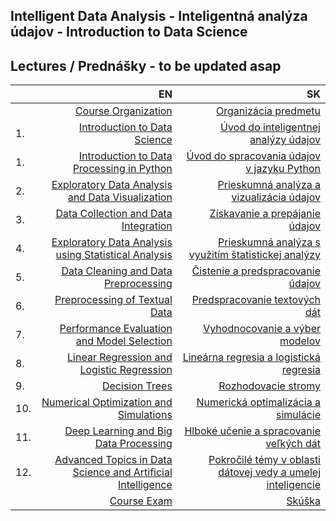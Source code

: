 ## Intelligent Data Analysis - Inteligentná analýza údajov - Introduction to Data Science 
## Lectures / Prednášky - to be updated asap

|         | EN                                                          | SK                                                          |
| :-------| ----------------------------------------------------------: | ----------------------------------------------------------: |
|         | [Course Organization](https://docs.google.com/presentation/d/11D6YjQac9Pl9Z7vu-snNGrgbjRvZehmLkZ8HzDHjA7E/present?usp=sharing)              | [Organizácia predmetu](https://docs.google.com/presentation/d/11D6YjQac9Pl9Z7vu-snNGrgbjRvZehmLkZ8HzDHjA7E/present?usp=sharing)             |
| 1.      | [Introduction to Data Science](https://docs.google.com/presentation/d/1T2GepEesG50V511BPxIjceNvMau3F53ExSBZGcJ1eAY/present?usp=sharing)     | [Úvod do inteligentnej analýzy údajov](https://docs.google.com/presentation/d/1T2GepEesG50V511BPxIjceNvMau3F53ExSBZGcJ1eAY/present?usp=sharing)       |
| 1.      | [Introduction to Data Processing in Python](https://docs.google.com/presentation/d/1aLlG-6wO3CPJuaYQkjo0pLRVfQ-fsaUgVluKTOWfGcU/present?usp=sharing) | [Úvod do spracovania údajov v jazyku Python](https://docs.google.com/presentation/d/1aLlG-6wO3CPJuaYQkjo0pLRVfQ-fsaUgVluKTOWfGcU/present?usp=sharing) |
| 2.      | [Exploratory Data Analysis and Data Visualization](https://docs.google.com)            | [Prieskumná analýza a vizualizácia údajov](https://docs.google.com)                    |
| 3.      | [Data Collection and Data Integration](https://docs.google.com)                        | [Získavanie a prepájanie údajov](https://docs.google.com)                              |
| 4.      | [Exploratory Data Analysis using Statistical Analysis](https://docs.google.com)        | [Prieskumná analýza s využitím štatistickej analýzy](https://docs.google.com)          |
| 5.      | [Data Cleaning and Data Preprocessing](https://docs.google.com)                        | [Čistenie a predspracovanie údajov](https://docs.google.com)                           |
| 6.      | [Preprocessing of Textual Data](https://docs.google.com)                               | [Predspracovanie textových dát](https://docs.google.com)                               |
| 7.      | [Performance Evaluation and Model Selection](https://docs.google.com)                  | [Vyhodnocovanie a výber modelov](https://docs.google.com)                              |
| 8.      | [Linear Regression and Logistic Regression](https://docs.google.com)                   | [Lineárna regresia a logistická regresia](https://docs.google.com)                              |
| 9.      | [Decision Trees](https://docs.google.com)                                              | [Rozhodovacie stromy](https://docs.google.com)                                         |
| 10.     | [Numerical Optimization and Simulations](https://docs.google.com)                      | [Numerická optimalizácia a simulácie](https://docs.google.com)                          |
| 11.     | [Deep Learning and Big Data Processing](https://docs.google.com) | [Hlboké učenie a spracovanie veľkých dát](https://docs.google.com)  
| 12.     | [Advanced Topics in Data Science and Artificial Intelligence](https://docs.google.com/presentation/d/1rAUZ_t3Obkag-C24i5_PLTltjiAyG1zSdLpAfcCmhOc/present?usp=sharing) | [Pokročilé témy v oblasti dátovej vedy a umelej inteligencie](https://docs.google.com/presentation/d/1rAUZ_t3Obkag-C24i5_PLTltjiAyG1zSdLpAfcCmhOc/present?usp=sharing) |
|         | [Course Exam](https://docs.google.com/presentation/d/1xiA0Zbf0yjclzLK3JaZlY12xiJw14droYZ00y1KLgzY/present?usp=sharing)               | [Skúška](https://docs.google.com/presentation/d/1xiA0Zbf0yjclzLK3JaZlY12xiJw14droYZ00y1KLgzY/present?usp=sharing)             |
